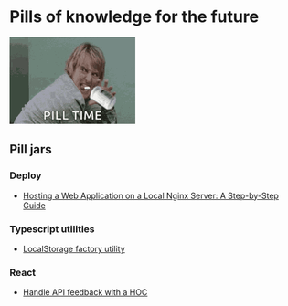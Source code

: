 # Pills of knowledge for the future

![pill-time](./assets/pill-time.gif)

## Pill jars

### Deploy

- [Hosting a Web Application on a Local Nginx Server: A Step-by-Step Guide](./deployment/HOSTING_A_WEB_APP.md)

### Typescript utilities

- [LocalStorage factory utility](./utilities/LOCAL_STORAGE_UTILITY.md)

### React

- [Handle API feedback with a HOC](./react/API_FEEDBACK_HOC.md)
